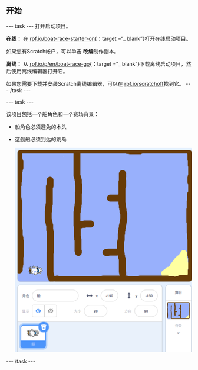 ## 开始

\--- task \--- 打开启动项目。

**在线：** 在 [rpf.io/boat-race-starter-on](http://rpf.io/boat-race-starter-on){：target =“_ blank”}打开在线启动项目。

如果您有Scratch帐户，可以单击 **改编**制作副本。

**离线：** 从 [rpf.io/p/en/boat-race-go](http://rpf.io/p/en/boat-race-go){：target =“_ blank”}下载离线启动项目，然后使用离线编辑器打开它。

如果您需要下载并安装Scratch离线编辑器，可以在 [rpf.io/scratchoff](http://rpf.io/scratchoff)找到它。 \--- /task \---

\--- task \---

该项目包括一个船角色和一个赛场背景：

- 船角色必须避免的木头
- 这艘船必须到达的荒岛
    
    ![截屏](images/boat-starter.png)

\--- /task \---